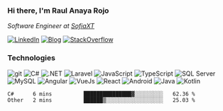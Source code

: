 ### Hi there, I'm Raul Anaya Rojo
*Software Engineer at [SofiaXT](https://www.sofiaxt.com/)*  

[![LinkedIn](https://img.shields.io/badge/LinkedIn-0073b1?logo=linkedin&style=flat-square&logoColor=white)](https://www.linkedin.com/in/anayarojo/)
[![Blog](https://img.shields.io/badge/Blog-1976d2?logo=bitbucket&style=flat-square&logoColor=white)](http://anayarojo.net/)
[![StackOverflow](https://img.shields.io/badge/StackOverflow-FE7A16?logo=stackoverflow&style=flat-square&logoColor=white)](https://stackoverflow.com/users/3779757/anayarojo?tab=profile)

### Technologies
![git](https://img.shields.io/badge/git-F05133?style=flat-square&logo=git&logoColor=white)
![C#](https://img.shields.io/badge/C%23-690081?style=flat-square&logo=c-sharp&logoColor=white)
![.NET](https://img.shields.io/badge/.NET-690081?style=flat-square&logo=.net)
![Laravel](https://img.shields.io/badge/Laravel-FF2D20?style=flat-square&logo=laravel&logoColor=white)
![JavaScript](https://img.shields.io/badge/JavaScript-F7DF1E?style=flat-square&logo=javascript&logoColor=222)
![TypeScript](https://img.shields.io/badge/TypeScript-3178C6?style=flat-square&logo=typescript&logoColor=white)
![SQL Server](https://img.shields.io/badge/SQL_Server-E02E28?style=flat-square&logo=microsoft-sql-server)
![MySQL](https://img.shields.io/badge/MySQL-00758F?style=flat-square&logo=mysql&logoColor=white)
![Angular](https://img.shields.io/badge/Angular-C3002F?style=flat-square&logo=angular)
![VueJs](https://img.shields.io/badge/Vue-4FC08D?style=flat-square&logo=vue&logoColor=white)
![React](https://img.shields.io/badge/React-61DAFB?style=flat-square&logo=react&logoColor=222)
![Android](https://img.shields.io/badge/Android-78C257?style=flat-square&logo=android&logoColor=white)
![Java](https://img.shields.io/badge/Java-007396?style=flat-square&logo=java)
![Kotlin](https://img.shields.io/badge/Kotlin-5848F4?logo=kotlin&style=flat-square&logoColor=white)

<!--
**anayarojo/anayarojo** is a ✨ _special_ ✨ repository because its `README.md` (this file) appears on your GitHub profile.

Here are some ideas to get you started:

- 🔭 I’m currently working on ...
- 🌱 I’m currently learning ...
- 👯 I’m looking to collaborate on ...
- 🤔 I’m looking for help with ...
- 💬 Ask me about ...
- 📫 How to reach me: ...
- 😄 Pronouns: ...
- ⚡ Fun fact: ...
-->

<!--START_SECTION:waka-->
```text
C#      6 mins          ███████████████▓░░░░░░░░░   62.36 % 
Other   2 mins          ██████▒░░░░░░░░░░░░░░░░░░   25.03 % 
```
<!--END_SECTION:waka-->
